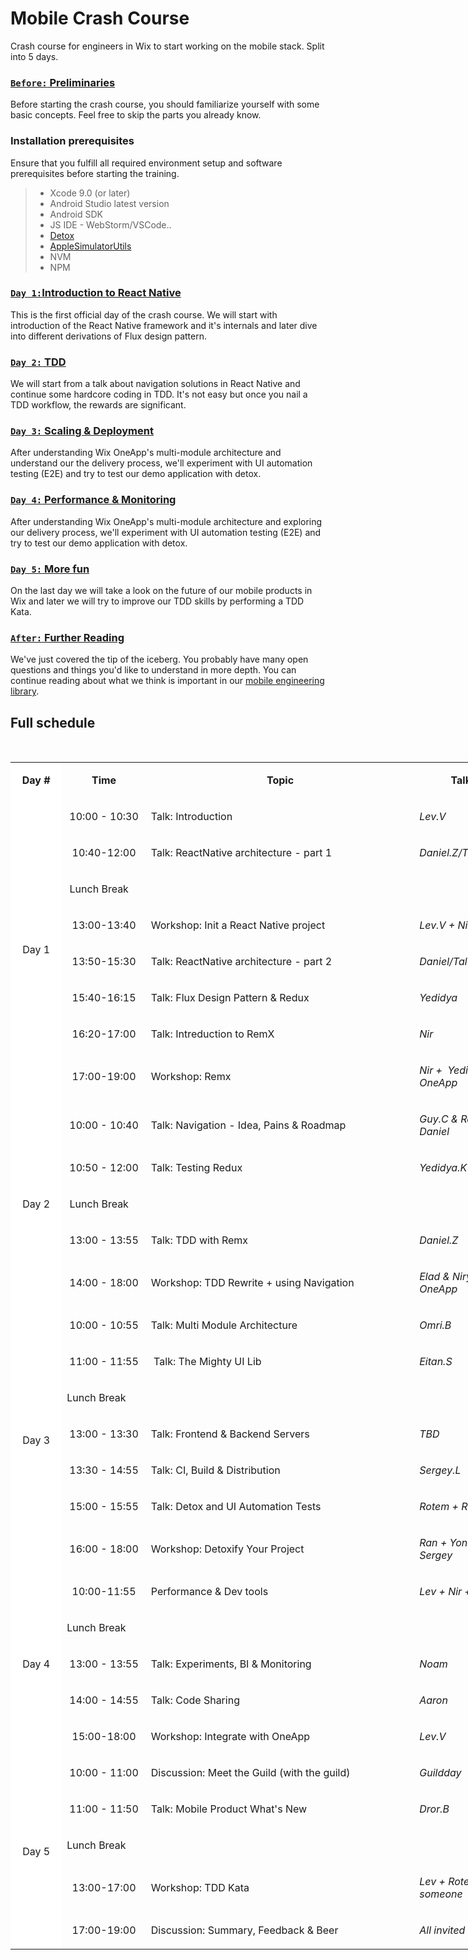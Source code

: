 # Mobile Crash Course
Crash course for engineers in Wix to start working on the mobile stack. Split into 5 days.

### [`Before:` Preliminaries](0-preliminaries.md)
Before starting the crash course, you should familiarize yourself with some basic concepts. Feel free to skip the parts you already know.


### Installation prerequisites

Ensure that you fulfill all required environment setup and software prerequisites before starting the training.

> * Xcode 9.0 (or later)
> * Android Studio latest version
> * Android SDK
> * JS IDE - WebStorm/VSCode..
> * [Detox](https://github.com/wix/detox)
> * [AppleSimulatorUtils](https://github.com/wix/AppleSimulatorUtils) 
> * NVM
> * NPM


### [`Day 1:`Introduction to React Native](1-introduction-to-react-native.md)
This is the first official day of the crash course. We will start with introduction of the React Native framework and it's internals and later dive into different derivations of Flux design pattern. 



### [`Day 2:` TDD](2-tdd.md)
We will start from a talk about navigation solutions in React Native and continue some hardcore coding in TDD. It's not easy but once you nail a TDD workflow, the rewards are significant.



### [`Day 3:` Scaling & Deployment](3-scaling-and-deployment.md)
After understanding Wix OneApp's multi-module architecture and understand our the delivery process, we'll experiment with UI automation testing (E2E) and try to test our demo application with detox.



### [`Day 4:` Performance & Monitoring](4-performance-and-monitoring.md)
After understanding Wix OneApp's multi-module architecture and exploring our delivery process, we'll experiment with UI automation testing (E2E) and try to test our demo application with detox.


### [`Day 5:` More fun](5-more-fun.md)
On the last day we will take a look on the future of our mobile products in Wix and later we will try to improve our TDD skills by performing a TDD Kata.


### [`After:` Further Reading](https://github.com/wix/mobile-engineering-library)
We've just covered the tip of the iceberg. You probably have many open questions and things you'd like to understand in more depth. You can continue reading about what we think is important in our [mobile engineering library](https://github.com/wix/mobile-engineering-library).


## Full schedule

<p>&nbsp;</p>
<table style="width: 819px;">
<tbody>
<tr>
<td style="background-color: #ffffff; width: 70px; text-align: center;">
<p><strong>Day #</strong></p>
</td>
<td style="width: 125px; text-align: center;">
<p><strong>Time</strong></p>
</td>
<td style="width: 446px; text-align: center;">
<p><strong>Topic</strong></p>
</td>
<td style="width: 162px; text-align: center;">
<p><strong>Talk by</strong></p>
</td>
</tr>
<tr>
<td style="background-color: #ffffff; width: 70px; text-align: center;" rowspan="8">
<p><span style="font-weight: 400;">Day 1</span></p>
</td>
<td style="width: 125px; text-align: center;">
<p><span style="font-weight: 400;">10:00 - 10:30</span></p>
</td>
<td style="width: 446px;">
<p><span style="font-weight: 400;">Talk: Introduction</span></p>
</td>
<td style="width: 162px;">
<p><em><span style="font-weight: 400;">Lev.V</span></em></p>
</td>
</tr>
<tr>
<td style="width: 125px; text-align: center;">
<p><span style="font-weight: 400;">10:40-12:00</span></p>
</td>
<td style="width: 446px;">
<p class="p1"><span class="s1">Talk: ReactNative architecture - part 1</span></p>
</td>
<td style="width: 162px;">
<p><em><span style="font-weight: 400;">Daniel.Z/Tal.K</span></em></p>
</td>
</tr>
<tr>
<td style="width: 733px;" colspan="3">
<p><span style="font-weight: 400;">&nbsp;Lunch Break&nbsp;</span></p>
</td>
</tr>
<tr>
<td style="width: 125px; text-align: center;">
<p><span style="font-weight: 400;">13:00-13:40</span></p>
</td>
<td style="width: 446px;">
<p class="p1"><span class="s1">Workshop: Init a React Native project</span></p>
</td>
<td style="width: 162px;">
<p><em><span style="font-weight: 400;">Lev.V + Nir.Yo</span></em></p>
</td>
</tr>
<tr>
<td style="width: 125px; text-align: center;">
<p><span style="font-weight: 400;">13:50-15:30</span></p>
</td>
<td style="width: 446px;">
<p><span style="font-weight: 400;">Talk: ReactNative architecture - part 2</span></p>
</td>
<td style="width: 162px;">
<p><em><span style="font-weight: 400;">Daniel/Tal</span></em></p>
</td>
</tr>
<tr>
<td style="width: 125px; text-align: center;">
<p><span style="font-weight: 400;">15:40-16:15</span></p>
</td>
<td style="width: 446px;">
<p class="p1"><span class="s1">Talk: Flux Design Pattern &amp; Redux</span></p>
</td>
<td style="width: 162px;">
<p><em><span style="font-weight: 400;">Yedidya</span></em></p>
</td>
</tr>
<tr>
<td style="width: 125px; text-align: center;">
<p><span style="font-weight: 400;">16:20-17:00</span></p>
</td>
<td style="width: 446px;">
<p class="p1"><span class="s1">Talk: Intreduction to RemX </span></p>
</td>
<td style="width: 162px;">
<p><em><span style="font-weight: 400;">Nir</span></em></p>
</td>
</tr>
<tr>
<td style="width: 125px; text-align: center;">
<p><span style="font-weight: 400;">17:00-19:00</span></p>
</td>
<td style="width: 446px;">
<p><span style="font-weight: 400;">Workshop: Remx</span></p>
</td>
<td style="width: 162px;">
<p><em><span style="font-weight: 400;">Nir + &nbsp;Yedidya + OneApp</span></em></p>
</td>
</tr>
<tr>
<td style="background-color: #ffffff; width: 70px; text-align: center;" rowspan="5">
<p><span style="font-weight: 400;">Day 2</span></p>
</td>
<td style="width: 125px; text-align: center;">
<p><span style="font-weight: 400;">10:00 - 10:40</span></p>
</td>
<td style="width: 446px;">
<p><span style="font-weight: 400;">Talk: Navigation - Idea, Pains &amp; Roadmap</span></p>
</td>
<td style="width: 162px;">
<p><em><span style="font-weight: 400;">Guy.C &amp; Ran.G &amp; Daniel</span></em></p>
</td>
</tr>
<tr>
<td style="width: 125px; text-align: center;">
<p><span style="font-weight: 400;">10:50 - 12:00</span></p>
</td>
<td style="width: 446px;">
<p><span style="font-weight: 400;">Talk: Testing Redux</span></p>
</td>
<td style="width: 162px;">
<p><em><span style="font-weight: 400;">Yedidya.K</span></em></p>
</td>
</tr>
<tr>
<td style="width: 733px;" colspan="3">
<p>&nbsp;<span style="font-weight: 400;">Lunch Break</span></p>
</td>
</tr>
<tr>
<td style="width: 125px; text-align: center;">
<p><span style="font-weight: 400;">13:00 - 13:55</span></p>
</td>
<td style="width: 446px;">
<p><span style="font-weight: 400;">Talk: TDD with Remx</span></p>
</td>
<td style="width: 162px;">
<p><em><span style="font-weight: 400;">Daniel.Z</span></em></p>
</td>
</tr>
<tr>
<td style="width: 125px; text-align: center;">
<p><span style="font-weight: 400;">14:00 - 18:00</span></p>
</td>
<td style="width: 446px;">
<p><span style="font-weight: 400;">Workshop: TDD Rewrite + using Navigation </span></p>
</td>
<td style="width: 162px;">
<p><em><span style="font-weight: 400;">Elad &amp; Niryo &amp; OneApp</span></em></p>
</td>
</tr>
<tr>
<td style="background-color: #ffffff; width: 70px; text-align: center;" rowspan="7">
<p><span style="font-weight: 400;">Day 3</span></p>
</td>
<td style="width: 125px; text-align: center;">
<p><span style="font-weight: 400;">10:00 - 10:55</span></p>
</td>
<td style="width: 446px;">
<p>Talk: Multi Module Architecture</p>
</td>
<td style="width: 162px;">
<p><em><span style="font-weight: 400;">Omri.B</span></em></p>
</td>
</tr>
<tr>
<td style="width: 125px; text-align: center;">
<p>11:00 - 11:55</p>
</td>
<td style="width: 446px;">&nbsp;Talk: The Mighty UI Lib</td>
<td style="width: 162px;"><em>Eitan.S</em>&nbsp;</td>
</tr>
<tr>
<td style="width: 733px;" colspan="3">
<p><span style="font-weight: 400;">Lunch Break</span>&nbsp;</p>
</td>
</tr>
<tr>
<td style="width: 125px; text-align: center;">
<p><span style="font-weight: 400;">13:00 - 13:30</span></p>
</td>
<td style="width: 446px;">
<p><span style="font-weight: 400;">Talk: Frontend &amp; Backend Servers</span></p>
</td>
<td style="width: 162px;">
<p><em><span style="font-weight: 400;">TBD</span></em></p>
</td>
</tr>
<tr>
<td style="width: 125px; text-align: center;">
<p><span style="font-weight: 400;">13:30 - 14:55</span></p>
</td>
<td style="width: 446px;">
<p><span style="font-weight: 400;">Talk: CI, Build &amp; Distribution</span></p>
</td>
<td style="width: 162px;">
<p><em><span style="font-weight: 400;">Sergey.L</span></em></p>
</td>
</tr>
<tr>
<td style="width: 125px; text-align: center;">
<p><span style="font-weight: 400;">15:00 - 15:55</span></p>
</td>
<td style="width: 446px;">
<p><span style="font-weight: 400;">Talk: Detox and UI Automation Tests</span></p>
</td>
<td style="width: 162px;">
<p><em><span style="font-weight: 400;">Rotem + Ran</span></em></p>
</td>
</tr>
<tr>
<td style="width: 125px; text-align: center;">
<p><span style="font-weight: 400;">16:00 - 18:00</span></p>
</td>
<td style="width: 446px;">
<p><span style="font-weight: 400;">Workshop: Detoxify Your Project</span></p>
</td>
<td style="width: 162px;">
<p><em><span style="font-weight: 400;">Ran + Yonni + Sergey </span></em></p>
</td>
</tr>
<tr>
<td style="background-color: #ffffff; width: 70px; text-align: center;" rowspan="5">
<p><span style="font-weight: 400;">Day 4</span></p>
</td>
<td style="width: 125px; text-align: center;">
<p><span style="font-weight: 400;">10:00-11:55</span></p>
</td>
<td style="width: 446px;">
<p>Performance &amp; Dev tools</p>
</td>
<td style="width: 162px;">
<p><em><span style="font-weight: 400;">Lev + Nir + Ofir.d</span></em></p>
</td>
</tr>
<tr>
<td style="width: 733px;" colspan="3">
<p><span style="font-weight: 400;">Lunch Break</span></p>
</td>
</tr>
<tr>
<td style="width: 125px; text-align: center;">
<p><span style="font-weight: 400;">13:00 - 13:55</span></p>
</td>
<td style="width: 446px;">
<p><span style="font-weight: 400;">Talk: Experiments, BI &amp; Monitoring</span></p>
</td>
<td style="width: 162px;">
<p><em><span style="font-weight: 400;">Noam</span></em></p>
</td>
</tr>
<tr>
<td style="width: 125px; text-align: center;">
<p><span style="font-weight: 400;">14:00 - 14:55 </span></p>
</td>
<td style="width: 446px;">
<p>Talk: Code Sharing</p>
</td>
<td style="width: 162px;">
<p><em>Aaron</em></p>
</td>
</tr>
<tr>
<td style="width: 125px; text-align: center;">
<p><span style="font-weight: 400;">15:00-18:00</span></p>
</td>
<td style="width: 446px;">
<p>Workshop: Integrate with OneApp</p>
</td>
<td style="width: 162px;">
<p><em><span style="font-weight: 400;">Lev.V</span></em></p>
</td>
</tr>
<tr>
<td style="background-color: #ffffff; width: 70px; text-align: center;" rowspan="5">
<p><span style="font-weight: 400;">Day 5</span></p>
</td>
<td style="width: 125px; text-align: center;">
<p><span style="font-weight: 400;">10:00 - 11:00</span></p>
</td>
<td style="width: 446px;">
<p><span style="font-weight: 400;">Discussion: Meet the Guild (with the guild)</span></p>
</td>
<td style="width: 162px;">
<p><em><span style="font-weight: 400;">Guildday</span></em></p>
</td>
</tr>
<tr>
<td style="width: 125px; text-align: center;">
<p><span style="font-weight: 400;">11:00 - 11:50</span></p>
</td>
<td style="width: 446px;">
<p><span style="font-weight: 400;">Talk: Mobile Product What's New</span></p>
</td>
<td style="width: 162px;">
<p><em><span style="font-weight: 400;">Dror.B</span></em></p>
</td>
</tr>
<tr>
<td style="width: 733px;" colspan="3">
<p><span style="font-weight: 400;">Lunch Break</span></p>
</td>
</tr>
<tr>
<td style="width: 125px; text-align: center;">
<p><span style="font-weight: 400;">13:00-17:00</span></p>
</td>
<td style="width: 446px;">
<p>Workshop: TDD Kata</p>
</td>
<td style="width: 162px;">
<p><em><span style="font-weight: 400;">Lev + Rotem + someone</span></em></p>
</td>
</tr>
<tr>
<td style="width: 125px; text-align: center;">
<p><span style="font-weight: 400;">17:00-19:00</span></p>
</td>
<td style="width: 446px;">
<p>Discussion: Summary, Feedback &amp; Beer</p>
</td>
<td style="width: 162px;">
<p><em><span style="font-weight: 400;">All invited</span></em></p>
</td>
</tr>
</tbody>
</table>
<p>&nbsp;</p>





